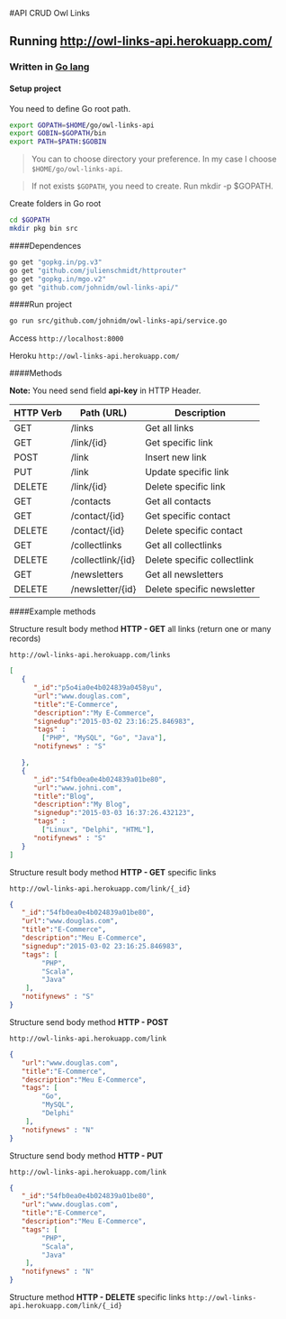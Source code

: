 #API CRUD Owl Links

## Running http://owl-links-api.herokuapp.com/

### Written in [Go lang](https://golang.org/)

#### Setup project

You need to define Go root path.
```bash
export GOPATH=$HOME/go/owl-links-api
export GOBIN=$GOPATH/bin
export PATH=$PATH:$GOBIN
```
> You can to choose directory your preference. In my case I choose `$HOME/go/owl-links-api`.

> If not exists `$GOPATH`, you need to create. Run mkdir -p $GOPATH.

Create folders in Go root
```bash
cd $GOPATH
mkdir pkg bin src
```

####Dependences

```bash
go get "gopkg.in/pg.v3"
go get "github.com/julienschmidt/httprouter"
go get "gopkg.in/mgo.v2"
go get "github.com/johnidm/owl-links-api/"
```

####Run project
```bash
go run src/github.com/johnidm/owl-links-api/service.go
```

Access `http://localhost:8000`

Heroku `http://owl-links-api.herokuapp.com/`

####Methods

**Note:** You need send field **api-key** in HTTP Header.

| HTTP Verb | Path (URL)| Description
|-----------|----------------------|----------------------------|
| GET       | /links               | Get all links              |
| GET       | /link/{id}           | Get specific link          |
| POST      | /link                | Insert new link            |
| PUT       | /link                | Update specific link       |
| DELETE    | /link/{id}           | Delete specific link       |
| GET       | /contacts            | Get all contacts           |
| GET       | /contact/{id}        | Get specific contact       |
| DELETE    | /contact/{id}        | Delete specific contact    |
| GET       | /collectlinks        | Get all collectlinks       |
| DELETE    | /collectlink/{id}    | Delete specific collectlink|
| GET       | /newsletters         | Get all newsletters        |
| DELETE    | /newsletter/{id}     | Delete specific newsletter |

####Example methods

Structure result body method **HTTP - GET** all links (return one or many records)

`http://owl-links-api.herokuapp.com/links`

```json
[  
   {  
      "_id":"p5o4ia0e4b024839a0458yu",
      "url":"www.douglas.com",
      "title":"E-Commerce",
      "description":"My E-Commerce",
      "signedup":"2015-03-02 23:16:25.846983",
      "tags" : 
		["PHP", "MySQL", "Go", "Java"],
      "notifynews" : "S"

   },
   {  
      "_id":"54fb0ea0e4b024839a01be80",
      "url":"www.johni.com",
      "title":"Blog",
      "description":"My Blog",
      "signedup":"2015-03-03 16:37:26.432123",
      "tags" : 
		["Linux", "Delphi", "HTML"],
      "notifynews" : "S"
   }
]
```

Structure result body method **HTTP - GET** specific links

`http://owl-links-api.herokuapp.com/link/{_id}`

```json
{  
   "_id":"54fb0ea0e4b024839a01be80",
   "url":"www.douglas.com",
   "title":"E-Commerce",
   "description":"Meu E-Commerce",
   "signedup":"2015-03-02 23:16:25.846983",
   "tags": [
        "PHP",
        "Scala",
        "Java"
    ],
   "notifynews" : "S"
}
```

Structure send body method **HTTP - POST**  

`http://owl-links-api.herokuapp.com/link`

```json
{  
   "url":"www.douglas.com",
   "title":"E-Commerce",
   "description":"Meu E-Commerce",
   "tags": [
        "Go",
        "MySQL",
        "Delphi"
    ],
   "notifynews" : "N"
}
```
Structure send body method **HTTP - PUT**

`http://owl-links-api.herokuapp.com/link`

```json
{  
   "_id":"54fb0ea0e4b024839a01be80",
   "url":"www.douglas.com",
   "title":"E-Commerce",
   "description":"Meu E-Commerce",
   "tags": [
        "PHP",
        "Scala",
        "Java"
    ],
   "notifynews" : "N"
}
```

Structure method **HTTP - DELETE** specific links `http://owl-links-api.herokuapp.com/link/{_id}`





